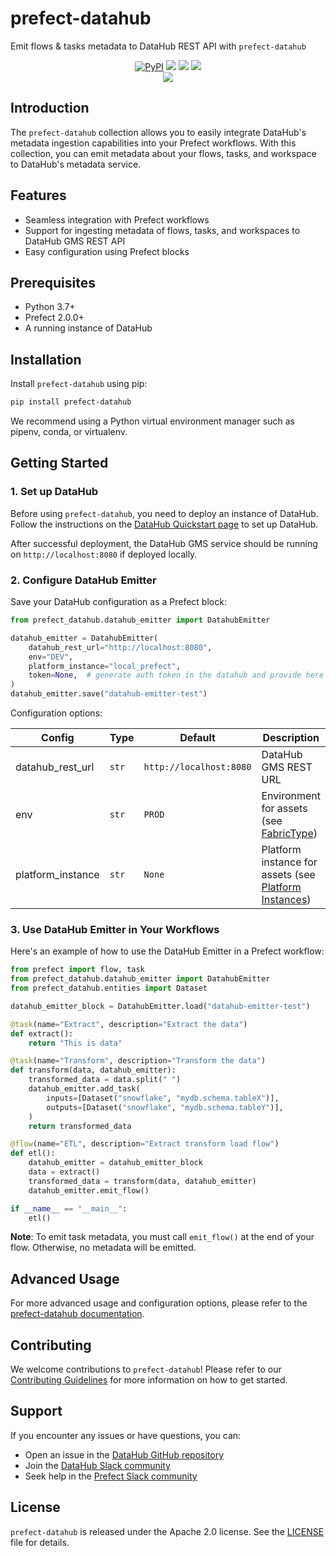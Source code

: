 # prefect-datahub

Emit flows & tasks metadata to DataHub REST API with `prefect-datahub`

<p align="center">
    <a href="https://pypi.python.org/pypi/prefect-datahub/" alt="PyPI version">
        <img alt="PyPI" src="https://img.shields.io/pypi/v/prefect-datahub?color=0052FF&labelColor=090422" /></a>
    <a href="https://github.com/datahub-project/datahub/" alt="Stars">
        <img src="https://img.shields.io/github/stars/datahub-project/datahub?color=0052FF&labelColor=090422" /></a>
    <a href="https://pypistats.org/packages/prefect-datahub/" alt="Downloads">
        <img src="https://img.shields.io/pypi/dm/prefect-datahub?color=0052FF&labelColor=090422" /></a>
    <a href="https://github.com/datahub-project/datahub/pulse" alt="Activity">
        <img src="https://img.shields.io/github/commit-activity/m/datahub-project/datahub?color=0052FF&labelColor=090422" /></a>
    <br/>
    <a href="https://datahubspace.slack.com" alt="Slack">
        <img src="https://img.shields.io/badge/slack-join_community-red.svg?color=0052FF&labelColor=090422&logo=slack" /></a>
</p>

## Introduction

The `prefect-datahub` collection allows you to easily integrate DataHub's metadata ingestion capabilities into your Prefect workflows. With this collection, you can emit metadata about your flows, tasks, and workspace to DataHub's metadata service.

## Features

- Seamless integration with Prefect workflows
- Support for ingesting metadata of flows, tasks, and workspaces to DataHub GMS REST API
- Easy configuration using Prefect blocks

## Prerequisites

- Python 3.7+
- Prefect 2.0.0+
- A running instance of DataHub

## Installation

Install `prefect-datahub` using pip:

```bash
pip install prefect-datahub
```

We recommend using a Python virtual environment manager such as pipenv, conda, or virtualenv.

## Getting Started

### 1. Set up DataHub

Before using `prefect-datahub`, you need to deploy an instance of DataHub. Follow the instructions on the [DataHub Quickstart page](https://datahubproject.io/docs/quickstart) to set up DataHub.

After successful deployment, the DataHub GMS service should be running on `http://localhost:8080` if deployed locally.

### 2. Configure DataHub Emitter

Save your DataHub configuration as a Prefect block:

```python
from prefect_datahub.datahub_emitter import DatahubEmitter

datahub_emitter = DatahubEmitter(
    datahub_rest_url="http://localhost:8080",
    env="DEV",
    platform_instance="local_prefect",
    token=None,  # generate auth token in the datahub and provide here if gms endpoint is secure
)
datahub_emitter.save("datahub-emitter-test")
```

Configuration options:

| Config | Type | Default | Description |
|--------|------|---------|-------------|
| datahub_rest_url | `str` | `http://localhost:8080` | DataHub GMS REST URL |
| env | `str` | `PROD` | Environment for assets (see [FabricType](https://datahubproject.io/docs/graphql/enums/#fabrictype)) |
| platform_instance | `str` | `None` | Platform instance for assets (see [Platform Instances](https://datahubproject.io/docs/platform-instances/)) |

### 3. Use DataHub Emitter in Your Workflows

Here's an example of how to use the DataHub Emitter in a Prefect workflow:

```python
from prefect import flow, task
from prefect_datahub.datahub_emitter import DatahubEmitter
from prefect_datahub.entities import Dataset

datahub_emitter_block = DatahubEmitter.load("datahub-emitter-test")

@task(name="Extract", description="Extract the data")
def extract():
    return "This is data"

@task(name="Transform", description="Transform the data")
def transform(data, datahub_emitter):
    transformed_data = data.split(" ")
    datahub_emitter.add_task(
        inputs=[Dataset("snowflake", "mydb.schema.tableX")],
        outputs=[Dataset("snowflake", "mydb.schema.tableY")],
    )
    return transformed_data

@flow(name="ETL", description="Extract transform load flow")
def etl():
    datahub_emitter = datahub_emitter_block
    data = extract()
    transformed_data = transform(data, datahub_emitter)
    datahub_emitter.emit_flow()

if __name__ == "__main__":
    etl()
```

**Note**: To emit task metadata, you must call `emit_flow()` at the end of your flow. Otherwise, no metadata will be emitted.

## Advanced Usage

For more advanced usage and configuration options, please refer to the [prefect-datahub documentation](https://datahubproject.io/docs/lineage/prefect/).

## Contributing

We welcome contributions to `prefect-datahub`! Please refer to our [Contributing Guidelines](https://datahubproject.io/docs/contributing) for more information on how to get started.

## Support

If you encounter any issues or have questions, you can:

- Open an issue in the [DataHub GitHub repository](https://github.com/datahub-project/datahub/issues)
- Join the [DataHub Slack community](https://datahubspace.slack.com)
- Seek help in the [Prefect Slack community](https://prefect.io/slack)

## License

`prefect-datahub` is released under the Apache 2.0 license. See the [LICENSE](https://github.com/datahub-project/datahub/blob/master/LICENSE) file for details.